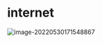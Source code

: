 # internet

![image-20220530171548867](C:/Users/%E5%88%98%E6%80%BC%E6%80%BC/AppData/Roaming/Typora/typora-user-images/image-20220530171548867.png)